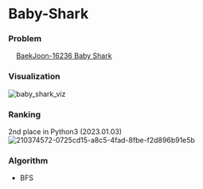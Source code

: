 # Baby-Shark
### Problem
<img src="https://d2gd6pc034wcta.cloudfront.net/tier/13.svg" width="12pt"> [BaekJoon-16236 Baby Shark](https://www.acmicpc.net/problem/16236)

### Visualization
![baby_shark_viz](https://user-images.githubusercontent.com/62281102/210172576-c86d2734-e8e8-4fcd-8499-845aa0efad20.gif)

### Ranking
2nd place in Python3 (2023.01.03)
![210374572-0725cd15-a8c5-4fad-8fbe-f2d896b91e5b](https://user-images.githubusercontent.com/62281102/210504487-ffe08bcc-6108-4dc7-af85-3dc5c4bb8c3f.png)

### Algorithm
- BFS
